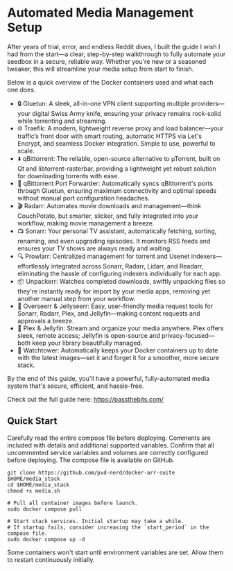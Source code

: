# Automated Media Management Setup

After years of trial, error, and endless Reddit dives, I built the guide I wish I had from the start—a clear, step-by-step walkthrough to fully automate your seedbox in a secure, reliable way. Whether you're new or a seasoned tweaker, this will streamline your media setup from start to finish.

Below is a quick overview of the Docker containers used and what each one does.

- 🔒 Gluetun: A sleek, all-in-one VPN client supporting multiple providers—your digital Swiss Army knife, ensuring your privacy remains rock-solid while torrenting and streaming.
- 🌐 Traefik: A modern, lightweight reverse proxy and load balancer—your traffic’s front door with smart routing, automatic HTTPS via Let's Encrypt, and seamless Docker integration. Simple to use, powerful to scale.
- ⬇️ qBittorrent: The reliable, open-source alternative to µTorrent, built on Qt and libtorrent-rasterbar, providing a lightweight yet robust solution for downloading torrents with ease.
- 🔄 qBittorrent Port Forwarder: Automatically syncs qBittorrent's ports through Gluetun, ensuring maximum connectivity and optimal speeds without manual port configuration headaches.
- 🎬 Radarr: Automates movie downloads and management—think CouchPotato, but smarter, slicker, and fully integrated into your workflow, making movie management a breeze.
- 📺 Sonarr: Your personal TV assistant, automatically fetching, sorting, renaming, and even upgrading episodes. It monitors RSS feeds and ensures your TV shows are always ready and waiting.
- 🔍 Prowlarr: Centralized management for torrent and Usenet indexers—effortlessly integrated across Sonarr, Radarr, Lidarr, and Readarr, eliminating the hassle of configuring indexers individually for each app.
- 📦 Unpackerr: Watches completed downloads, swiftly unpacking files so they're instantly ready for import by your media apps, removing yet another manual step from your workflow.
- 📝 Overseerr & Jellyseerr: Easy, user-friendly media request tools for Sonarr, Radarr, Plex, and Jellyfin—making content requests and approvals a breeze.
- 📡 Plex & Jellyfin: Stream and organize your media anywhere. Plex offers sleek, remote access; Jellyfin is open-source and privacy-focused—both keep your library beautifully managed.
- 🚢 Watchtower: Automatically keeps your Docker containers up to date with the latest images—set it and forget it for a smoother, more secure stack.

By the end of this guide, you'll have a powerful, fully-automated media system that's secure, efficient, and hassle-free.

Check out the full guide here: https://passthebits.com/

## Quick Start
Carefully read the entire compose file before deploying. Comments are included with details and additional supported variables. Confirm that all uncommented service variables and volumes are correctly configured before deploying. The compose file is available on GitHub.
```
git clone https://github.com/pvd-nerd/docker-arr-suite $HOME/media_stack
cd $HOME/media_stack
chmod +x media.sh

# Pull all container images before launch.
sudo docker compose pull

# Start stack services. Initial startup may take a while.
# If startup fails, consider increasing the `start_period` in the compose file.
sudo docker compose up -d
```

Some containers won't start until environment variables are set. Allow them to restart continuously initially.